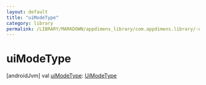```yaml
---
layout: default
title: "uiModeType"
category: library
permalink: /LIBRARY/MARKDOWN/appdimens_library/com.appdimens.library/-ui-mode-qualifier-entry/ui-mode-type.html
---
```


# uiModeType

[androidJvm]
val [uiModeType](ui-mode-type.md): [UiModeType](../-ui-mode-type/README.md)